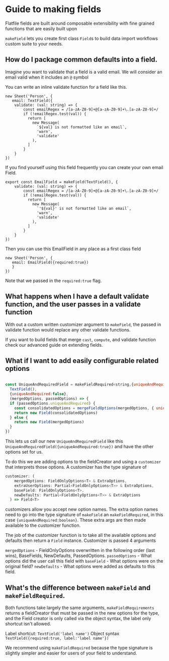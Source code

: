 # Guide to making fields

Flatfile fields are built around composable extensibility with fine grained functions that are easily built upon

`makeField` lets you create first class `Field`s to build data import workflows custom suite to your needs.

## How do I package common defaults into a field.

Imagine you want to validate that a field is a valid email. We will consider an email valid when it includes an `@` symbol

You can write an inline validate function for a field like this.

```
new Sheet('Person', {
   email: TextField({
	validate: (val: string) => {
		const emailRegex = /[a-zA-Z0-9]+@[a-zA-Z0-9]+\.[a-zA-Z0-9]+/
        if (!emailRegex.test(val)) {
          return [
            new Message(
              `${val} is not formatted like an email`,
              'warn',
              'validate'
            ),
          ]
        }
	}
})
```

If you find yourself using this field frequently you can create your own email Field.

```
export const EmailField = makeField(TextField(), {
	validate: (val: string) => {
		const emailRegex = /[a-zA-Z0-9]+@[a-zA-Z0-9]+\.[a-zA-Z0-9]+/
        if (!emailRegex.test(val)) {
          return [
            new Message(
              `'${val}' is not formatted like an email`,
              'warn',
              'validate'
            ),
          ]
        }
	}
})
```

Then you can use this EmailField in any place as a first class field

```
new Sheet('Person', {
   email: EmailField({required:true})
   }
})
```

Note that we passed in the `required:true` flag.
## What happens when I have a default validate function, and the user passes in a validate function
With out a custom written customizer argument to `makeField`, the passed in validate function would replace any other validate functions.

If you want to build fields that merge `cast`, `compute`, and validate function check our advanced guide on extending fields.

## What if I want to add easily configurable related options

```js

const UniqueAndRequiredField = makeFieldRequired<string,{uniqueAndRequired:boolean}>(
  TextField(),
  {uniqueAndRequired:false},
  (mergedOptions, passedOptions) => {
  if (passedOptions.uniqueAndRequired) {
    const consolidatedOptions = mergeFieldOptions(mergedOptions, { unique: true, required: true })
    return new Field(consolidatedOptions)
  } else {
    return new Field(mergedOptions)
  }
})

```
This lets us call our new `UniqueAndRequiredField` like this `UniqueAndRequiredField({uniqueAndRequired:true})` and have the other options set for us. 


To do this we are adding options to the fieldCreator and  using a `customizer` that interprets those options.  A customizer has the type signature of

```js
customizer: (
    mergedOptions: FieldOnlyOptions<T> & ExtraOptions,
    extraUserOptions: Partial<FieldOnlyOptions<T>> & ExtraOptions,
    baseField: FieldOnlyOptions<T>,
    newDefaults: Partial<FieldOnlyOptions<T>> & ExtraOptions
  ) => Field<T>
```


customizers allow you accept new option names.  The extra option names need to go into the type signature of `makeField` an `makeFieldRequired`, in this case `{uniqueAndRequired:boolean}`.  These extra args are then made available to the customizer function.

The job of the customizer function is to take all the available options and defaults then return a `Field` instance.  Customizer is passed 4 arguments

`mergedOptions` - FieldOnlyOptions overwritten in the following order (last wins), BaseFields, NewDefaults, PassedOptions.
`passedOptions` - What options did the user call this field with
`baseField` - What options were on the original field?
`newDefaults` - What options were added as defaults to this field.

## What's the difference between `makeField` and `makeFieldRequired`.

Both functions take largely the same arguments, `makeFieldRequirements` returns a fieldCreator that must be passed in the new options for the type, and the Field creator is only called via the object syntax, the label only shortcut isn't allowed.

Label shortcut:
`TextField('label name')`
Object syntax
`TextField({required:true, label:'label name'})`


We recommend using `makeFieldRequired` because the type signature is slightly simpler and easier for users of your field to understand.

